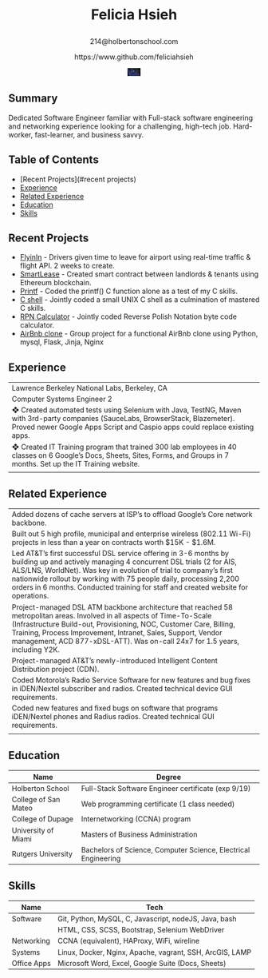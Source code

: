 # <p align="center">Felicia Hsieh</p>
<p align="center">214@holbertonschool.com</p>
<p align="center">https://www.github.com/feliciahsieh</p>
<p align="center"><img src="https://github.com/feliciahsieh/resume/blob/master/ComputerScreen.png" style="height:5%;width:5%" /></p>

## Summary
Dedicated Software Engineer familiar with Full-stack software engineering and networking experience looking for a challenging, high-tech job. Hard-worker, fast-learner, and business savvy.

## Table of Contents
* [Recent Projects](#recent projects)
* [Experience](#experience)
* [Related Experience](#related)
* [Education](#education)
* [Skills](#skills)

## Recent Projects
* [FlyinIn](https://github.com/feliciahsieh/flyinin) - Drivers given time to leave for airport using real-time traffic & flight API. 2 weeks to create.
* [SmartLease](https://smartlease.github.io/Ethereum/) - Created smart contract between landlords & tenants using Ethereum blockchain.
* [Printf](https://github.com/feliciahsieh/printf) - Coded the printf() C function alone as a test of my C skills.
* [C shell](https://github.com/feliciahsieh/shell) - Jointly coded a small UNIX C shell as a culmination of mastered C skills.
* [RPN Calculator](https://github.com/feliciahsieh/monty) - Jointly coded Reverse Polish Notation byte code calculator.
* [AirBnb clone](https://github.com/feliciahsieh/AirBnB_clone_v3) - Group project for a functional AirBnb clone using Python, mysql, Flask, Jinja, Nginx

## Experience
|                                                                          |
|--------------------------------------------------------------------------|
| Lawrence Berkeley National Labs, Berkeley, CA                            |
| Computer Systems Engineer 2                                              |
| ❖ Created automated tests using Selenium with Java, TestNG, Maven with 3rd-party companies (SauceLabs, BrowserStack, Blazemeter). Proved newer Google Apps Script and Caspio apps could replace existing apps.                                                                   |
  ❖ Created IT Training program that trained 300 lab employees in 40 classes on 6 Google’s Docs, Sheets, Sites, Forms, and Groups in 7 months. Set up the IT Training website. |
|                                                                          |


## Related Experience
|                                                                          |
|--------------------------------------------------------------------------|
| Added dozens of cache servers at ISP’s to offload Google’s Core network backbone. |
| Built out 5 high profile, municipal and enterprise wireless (802.11 Wi-Fi) projects in less than a year on contracts worth $15K - $1.6M. |
| Led AT&T’s first successful DSL service offering in 3-6 months by building up and actively managing 4 concurrent DSL trials (2 for AIS, ALS/LNS, WorldNet). Was key in evolution of trial to company’s first nationwide rollout by working with 75 people daily, processing 2,200 orders in 6 months. Conducted training for staff and created website for operations. |
| Project-managed DSL ATM backbone architecture that reached 58 metropolitan areas. Involved in all aspects of Time-To-Scale (Infrastructure Build-out, Provisioning, NOC, Customer Care, Billing, Training, Process Improvement, Intranet, Sales, Support, Vendor management, ACD 877-xDSL-ATT). Was on-call 24x7 for 1.5 years, including Y2K. |
| Project-managed AT&T’s newly-introduced Intelligent Content Distribution project (CDN). |
| Coded Motorola’s Radio Service Software for new features and bug fixes in iDEN/Nextel subscriber and radios. Created technical device GUI requirements. |
| Coded new features and fixed bugs on software that programs iDEN/Nextel phones and Radius radios. Created technical GUI requirements. |
|                                                                          |

## Education
| Name                 | Degree                                                         |
|----------------------|----------------------------------------------------------------|
| Holberton School     | Full-Stack Software Engineer certificate (exp 9/19)            |
| College of San Mateo | Web programming certificate (1 class needed)                   |
| College of Dupage    | Internetworking (CCNA) program                                 |
| University of Miami  | Masters of Business Administration                             |
| Rutgers University   | Bachelors of Science, Computer Science, Electrical Engineering |

## Skills
| Name                 | Tech                                                           |
|----------------------|----------------------------------------------------------------|
| Software             | Git, Python, MySQL, C, Javascript, nodeJS, Java, bash          |
|                      | HTML, CSS, SCSS, Bootstrap, Selenium WebDriver                 |
| Networking           | CCNA (equivalent), HAProxy, WiFi, wireline                     |
| Systems              | Linux, Docker, Nginx, Apache, vagrant, SSH, ArcGIS, LAMP       |
| Office Apps          | Microsoft Word, Excel, Google Suite (Docs, Sheets)             |